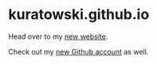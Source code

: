 # kuratowski.github.io

Head over to my [new website](https://joonhyungshin.github.io/).

Check out my [new Github account](https://github.com/joonhyungshin) as well.
